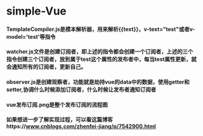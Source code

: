 # simple-Vue
#### TemplateCompiler.js是模本解析器，用来解析{{text}}，v-text="test"或者v-model='test'等指令
#### watcher.js文件是创建订阅者，即上述的指令都会创建一个订阅者，上述的三个指令创建三个订阅者，放到属于test这个属性的发布者中，每当test属性更新，就会通知所有的订阅者，更新自己。
#### observer.js是创建观察者，功能就是劫持vue的data中的数据，使用getter和setter,协调什么时候添加订阅者，什么时候让发布者通知订阅者
#### vue发布订阅.png是整个发布订阅的流程图

#### 如果想进一步了解实现过程，可以看这篇博客https://www.cnblogs.com/zhenfei-jiang/p/7542900.html
